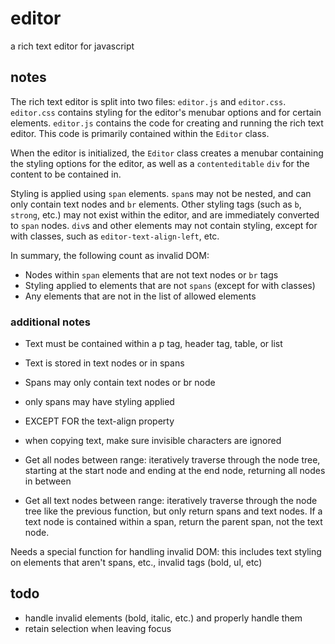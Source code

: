 # editor

a rich text editor for javascript

## notes

The rich text editor is split into two files: `editor.js` and `editor.css`. `editor.css` contains styling for the editor's menubar options and for certain elements. `editor.js` contains the code for creating and running the rich text editor. This code is primarily contained within the `Editor` class.

When the editor is initialized, the `Editor` class creates a menubar containing the styling options for the editor, as well as a `contenteditable` `div` for the content to be contained in. 

Styling is applied using `span` elements. `span`s may not be nested, and can only contain text nodes and `br` elements. Other styling tags (such as `b`, `strong`, etc.) may not exist within the editor, and are immediately converted to `span` nodes. `div`s and other elements may not contain styling, except for with classes, such as `editor-text-align-left`, etc.

In summary, the following count as invalid DOM:

- Nodes within `span` elements that are not text nodes or `br` tags
- Styling applied to elements that are not `spans` (except for with classes)
- Any elements that are not in the list of allowed elements

### additional notes
- Text must be contained within a p tag, header tag, table, or list
- Text is stored in text nodes or in spans
- Spans may only contain text nodes or br node
- only spans may have styling applied
- EXCEPT FOR the text-align property
- when copying text, make sure invisible characters are ignored

- Get all nodes between range: iteratively traverse through the node tree, starting at the start node and ending at the end node, returning all nodes in between
- Get all text nodes between range: iteratively traverse through the node tree like the previous function, but only return spans and text nodes. If a text node is contained within a span, return the parent span, not the text node.

Needs a special function for handling invalid DOM: this includes text styling on elements that aren't spans, etc., invalid tags (bold, ul, etc)

## todo
- handle invalid elements (bold, italic, etc.) and properly handle them
- retain selection when leaving focus
